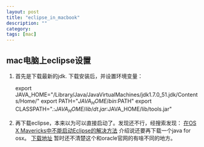 ```yaml
---
layout: post
title: "eclipse_in_macbook"
description: ""
category:
tags: [mac]
---
```


## mac电脑上eclipse设置

1. 首先是下载最新的jdk. 下载安装后，并设置环境变量：

	export JAVA_HOME="/Library/Java/JavaVirtualMachines/jdk1.7.0_51.jdk/Contents/Home/"
	export PATH="$JAVA_HOME/bin:$PATH"
	export CLASSPATH=".:$JAVA_HOME/lib/dt.jar:$JAVA_HOME/lib/tools.jar"

2. 再下载eclipse，本来以为可以直接启动了。发现还不行，经搜索发现：
[在OS X Mavericks中不能启动Eclipse的解决方法](http://blog.csdn.net/qysh123/article/details/16930143) 介绍说还要再下载一个java for osx。
[下载地址](http://support.apple.com/kb/DL1572?viewlocale=en_US&locale=en_US)
暂时还不清楚这个和oracle官网的有啥不同的地方。
